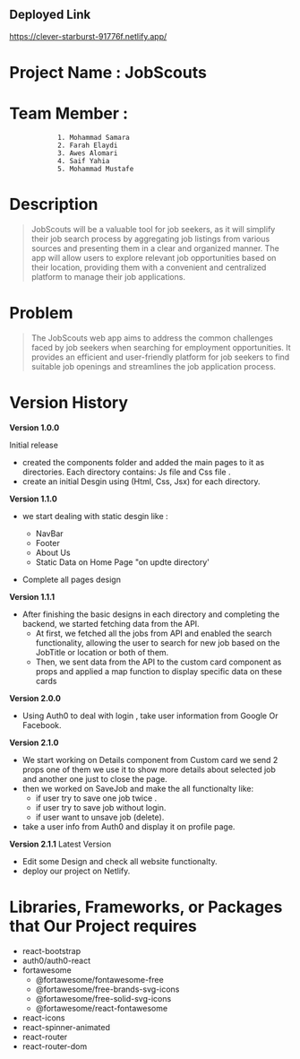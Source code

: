 ## Deployed Link
https://clever-starburst-91776f.netlify.app/

# Project Name : JobScouts
# Team Member : 
                1. Mohammad Samara
                2. Farah Elaydi
                3. Awes Alomari
                4. Saif Yahia
                5. Mohammad Mustafe


# Description
> JobScouts will be a valuable tool for job seekers, as it will simplify their job search process by aggregating job listings from various sources and presenting them in a clear and organized manner. The app will allow users to explore relevant job opportunities based on their location, providing them with a convenient and centralized platform to manage their job applications.

# Problem 
> The JobScouts web app aims to address the common challenges faced by job seekers when searching for employment opportunities. It provides an efficient and user-friendly platform for job seekers to find suitable job openings and streamlines the job application process.
# Version History

**Version 1.0.0**

Initial release
- created the components folder and added the main pages to it as directories. Each directory contains: Js file and Css file .
- create an initial Desgin using (Html, Css, Jsx) for each directory.

**Version 1.1.0**

- we start dealing with static desgin like : 
    - NavBar
    - Footer
    - About Us
    - Static Data on Home Page "on updte directory'

- Complete all pages design

**Version 1.1.1**

- After finishing the basic designs in each directory and completing the backend, we started fetching data from the API.
    - At first, we fetched all the jobs from API and enabled the search functionality, allowing the user to search for new job based on the JobTitle or location or both of them.
    - Then, we sent data from the API to the custom card component as props and applied a map function to display specific data on these cards

**Version 2.0.0**

- Using Auth0 to deal with login , take user information from Google Or Facebook.

**Version 2.1.0**

- We start working on Details component from Custom card we send 2 props one of them we use it to show more details about selected job and another one just to close the page.
- then we worked on SaveJob and make the all functionalty like:
   - if user try to save one job twice .
   - if user try to save job without login.
   - if user want to unsave job (delete).
- take a user info from Auth0 and display it on profile page.

**Version 2.1.1**
Latest Version 

- Edit some Design and check all website functionalty.
- deploy our project on Netlify.

#  Libraries, Frameworks, or Packages that Our Project requires
- react-bootstrap
- auth0/auth0-react
- fortawesome
    - @fortawesome/fontawesome-free
    - @fortawesome/free-brands-svg-icons
    - @fortawesome/free-solid-svg-icons
    - @fortawesome/react-fontawesome
- react-icons
- react-spinner-animated 
- react-router
- react-router-dom


